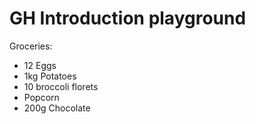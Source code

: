 # GH Introduction playground

Groceries:
- 12 Eggs
- 1kg Potatoes
- 10 broccoli florets
- Popcorn
- 200g Chocolate
